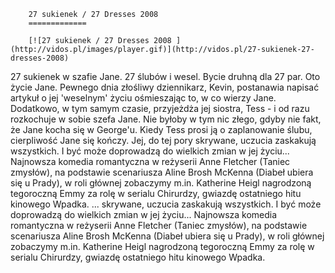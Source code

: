 
        27 sukienek / 27 Dresses 2008 
        =============
        
        [![27 sukienek / 27 Dresses 2008 ](http://vidos.pl/images/player.gif)](http://vidos.pl/27-sukienek-27-dresses-2008)
        
        
 27 sukienek w szafie Jane. 27 ślubów i wesel. Bycie druhną dla 27 par. Oto życie Jane. Pewnego dnia złośliwy dziennikarz, Kevin, postanawia napisać artykuł o jej 'weselnym' życiu ośmieszając to, w co wierzy Jane. Dodatkowo, w tym samym czasie, przyjeżdża jej siostra, Tess - i od razu rozkochuje w sobie szefa Jane. Nie byłoby w tym nic złego, gdyby nie fakt, że Jane kocha się w George'u. Kiedy Tess prosi ją o zaplanowanie ślubu, cierpliwość Jane się kończy. Jej, do tej pory skrywane, uczucia zaskakują wszystkich. I być może doprowadzą do wielkich zmian w jej życiu... Najnowsza komedia romantyczna w reżyserii Anne Fletcher (Taniec zmysłów), na podstawie scenariusza Aline Brosh McKenna (Diabeł ubiera się u Prady), w roli głównej zobaczymy m.in. Katherine Heigl nagrodzoną tegoroczną Emmy za rolę w serialu Chirurdzy, gwiazdę ostatniego hitu kinowego Wpadka.   ... skrywane, uczucia zaskakują wszystkich. I być może doprowadzą do wielkich zmian w jej życiu... Najnowsza komedia romantyczna w reżyserii Anne Fletcher (Taniec zmysłów), na podstawie scenariusza Aline Brosh McKenna (Diabeł ubiera się u Prady), w roli głównej zobaczymy m.in. Katherine Heigl nagrodzoną tegoroczną Emmy za rolę w serialu Chirurdzy, gwiazdę ostatniego hitu kinowego Wpadka.
    
